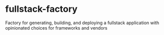 # fullstack-factory
Factory for generating, building, and deploying a fullstack application with opinionated choices for frameworks and vendors
